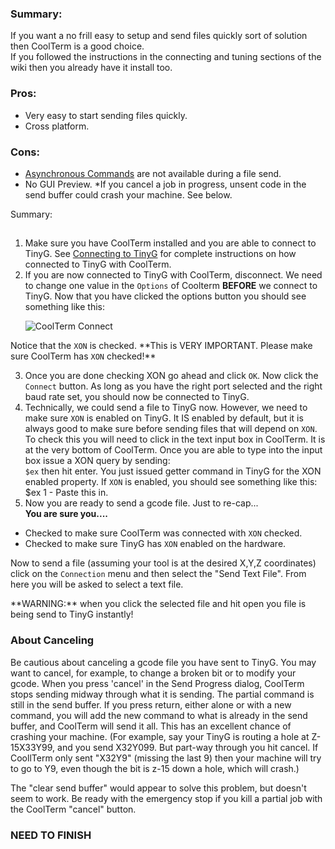 ### Summary:
If you want a no frill easy to setup and send files quickly sort of solution then CoolTerm is a good choice.<br>If you followed the instructions in the connecting and tuning sections of the wiki then you already have it install too.
### Pros:
* Very easy to start sending files quickly.
* Cross platform.

### Cons:
* [Asynchronous Commands](https://github.com/synthetos/TinyG/wiki/JSON-Flow-Control-Specification#async-commands) are not available during a file send. 
* No GUI Preview.
*If you cancel a job in progress, unsent code in the send buffer could crash your machine. See below.

Summary:
##

1. Make sure you have CoolTerm installed and you are able to connect to TinyG.  See [Connecting to TinyG](https://github.com/synthetos/TinyG/wiki/Connecting-TinyG#establish-usb-connection) for complete instructions on how connected to TinyG with CoolTerm.<br>
2. If you are now connected to TinyG with CoolTerm, disconnect.  We need to change one value in the <code>Options</code> of Coolterm **BEFORE** we connect to TinyG.  Now that you have clicked the options button you should see something like this:<p>
![CoolTerm Connect](http://farm6.staticflickr.com/5550/9149058282_4f6b3abb41_z.jpg)
<p>Notice that the <code>XON</code> is checked.  **This is VERY IMPORTANT.  Please make sure CoolTerm has <code>XON</code> checked!**<p>

3. Once you are done checking XON go ahead and click <code>OK</code>.  Now click the <code>Connect</code> button.  As long as you have the right port selected and the right baud rate set, you should now be connected to TinyG.<br>
4.  Technically, we could send a file to TinyG now.  However, we need to make sure <code>XON</code> is enabled on TinyG.  It IS enabled by default, but it is always good to make sure before sending files that will depend on <code>XON</code>.  To check this you will need to click in the text input box in CoolTerm.  It is at the very bottom of CoolTerm.  Once you are able to type into the input box issue a XON query by sending: <br><code>$ex</code> then hit enter.  You just issued getter command in TinyG for the XON enabled property.  If <code>XON</code> is enabled, you should see something like this:<br>
$ex 1 - Paste this in.
5.  Now you are ready to send a gcode file.  Just to re-cap... <br>
**You are sure you....<p>**

  * Checked to make sure CoolTerm was connected with <code>XON</code> checked.
  * Checked to make sure TinyG has <code>XON</code> enabled on the hardware.
<p>
Now to send a file (assuming your tool is at the desired X,Y,Z coordinates) click on the <code>Connection</code> menu and then select the "Send Text File".  From here you will be asked to select a text file. <p>**WARNING:** when you click the selected file and hit open you file is being send to TinyG instantly!<p>

### About Canceling
Be cautious about canceling a gcode file you have sent to TinyG. You may want to cancel, for example, to change a broken bit or to modify your gcode. When you press 'cancel' in the Send Progress dialog, CoolTerm stops sending midway through what it is sending. The partial command is still in the send buffer.  If you press return, either alone or with a new command, you will add the new command to what is already in the send buffer, and CoolTerm will send it all. This has an excellent chance of crashing your machine.  (For example, say your TinyG is routing a hole at Z-15X33Y99, and you send X32Y099. But part-way through you hit cancel. If CoollTerm only sent "X32Y9" (missing the last 9) then your machine will try to go to Y9, even though the bit is z-15 down a hole, which will crash.)<p>

The "clear send buffer" would appear to solve this problem, but doesn't seem to work. Be ready with the emergency stop if you kill a partial job with the CoolTerm "cancel" button.<p>

### **NEED TO FINISH**
